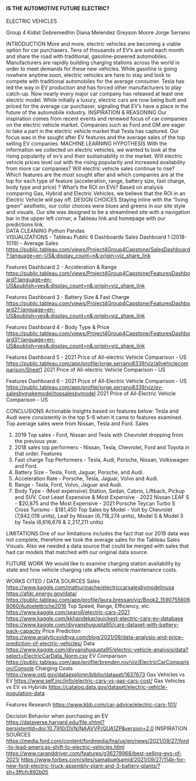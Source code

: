#### IS THE AUTOMOTIVE FUTURE ELECTRIC?
ELECTRIC VEHICLES
 
Group 4
Kidist Gebremedhin
Diana Melendez
Greyson Moore
Jorge Serrano
 
 
 
 
 
 
 
 
 

 
INTRODUCTION
More and more, electric vehicles are becoming a viable option for car purchasers. Tens of thousands of EV’s are sold each month and share the road with traditional, gasoline-powered automobiles. Manufacturers are rapidly building charging stations across the world in order to meet demands for these new vehicles. While gasoline is going nowhere anytime soon, electric vehicles are here to stay and look to compete with traditional automobiles for the average consumer.
Tesla has led the way in EV production and has forced other manufacturers to play catch-up. Now nearly every major car company has released at least one electric model. While initially a luxury, electric cars are now being built and priced for the average car purchaser, signaling that EV’s have a place in the future of the automobile industry. 
INSPIRATION & REASONING 
Our inspiration comes from recent events and renewed focus of car companies on the electric vehicle market.  Companies such as Ford and GM are eager to take a part in the electric vehicle market that Tesla has captured.  Our focus was in the sought after EV features and the average sales of the top selling EV companies.
MACHINE LEARNING HYPOTHESIS
With the information we collected on electric vehicles, we wanted to look at the rising popularity of ev’s and their sustainability in the market. 
Will electric vehicle prices level out with the rising popularity and increased availability from more car companies? 
Will electric vehicle sales continue to rise?
Which features are the most sought after and which companies are at the top for each type of feature (acceleration, range, battery size, fast charge, body type and price) ?
What’s the ROI on EVs?
Based on analysis comparing Gas, Hybrid and Electric Vehicles, we believe that the ROI in an Electric Vehicle will pay off.
DESIGN CHOICES 
Staying inline with the “living green” aesthetic, our color choices were blues and greens in our site style and visuals.
Our site was designed to be a streamlined site with a navigation bar in the upper left corner, a Tableau link and homepage with our predictions link.   
DATA CLEANING
Python Pandas	
VISUALIZATIONS - Tableau Public 
6 Dashboards 
Sales Dashboard 1 (2018-1019) - Average Sales 
https://public.tableau.com/views/Project4Group4Capstone/SalesDashboard?:language=en-US&:display_count=n&:origin=viz_share_link

 
 
Features Dashboard 2 - Acceleration & Range 
https://public.tableau.com/views/Project4Group4Capstone/FeaturesDashboard?:language=en-US&publish=yes&:display_count=n&:origin=viz_share_link

Features Dashboard 3 - Battery Size & Fast Charge 
https://public.tableau.com/views/Project4Group4Capstone/FeaturesDashboard2?:language=en-US&publish=yes&:display_count=n&:origin=viz_share_link

 
 
Features Dashboard 4 - Body Type & Price 
https://public.tableau.com/views/Project4Group4Capstone/FeaturesDashboard3?:language=en-US&publish=yes&:display_count=n&:origin=viz_share_link

Features Dashboard 5 - 2021 Price of All-electric Vehicle Comparison - US
https://public.tableau.com/app/profile/jorge.serrano8339/viz/allvehiclecomparison/Sheet1
2021 Price of All-electric Vehicle Comparison - US

 
Features Dashboard 6 - 2021 Price of All-Electric Vehicle Comparison - US
https://public.tableau.com/app/profile/jorge.serrano8339/viz/ev-salesbymakemodel/topsalesbymodel
2021 Price of All-Electric Vehicle Comparison - US















CONCLUSIONS 
Actionable Insights based on features below: Tesla and Audi were consistently in the top 5-6 when it came to features examined.
Top average sales were from Nissan, Tesla and Ford. 
Sales  
1) 2019 Top sales - Ford, Nissan and Tesla with Chevrolet dropping from the previous year.  
2) 2018 sales top performers - Nissan, Tesla, Chevrolet, Ford and Toyota in that order. 
Features 
1) Fast charge Top Performers - Tesla, Audi, Porsche, Nissan, Volkswagen and Ford. 
2) Battery Size - Tesla, Ford, Jaguar, Porsche, and Audi. 
3) Acceleration Rate - Porsche, Tesla, Jaguar, Volvo and Audi. 
4) Range - Tesla, Ford, Volvo, Jaguar and Audi. 
5) Body Type - (Most expensive) Station, Sedan, Cabrio, Liftback, Pickup and SUV. 
Cost
Least Expensive & Most Expensive - 2022 Nissan LEAF S - $20,875 and the Most Expensive - 2021 Porsche Teycan Turbo S Cross Turismo - $181,450
Top Sales by Model - Volt by Chevrolet (7,842,018 units), Leaf by Nissan (6,718,274 units), Model S & Model 3 by Tesla (6,616,676 & 2,217,211 units)


LIMITATIONS 
One of our limitations includes the fact that our 2019 data was not complete, therefore we took the average sales for the Tableau Sales Visuals. Also we needed a data source that could be merged with sales that had car models that matched with our original data source. 

FUTURE WORK 
We would like to examine charging station availability by state and how vehicle charging rate affects vehicle maintenance costs.  



WORKS CITED  / DATA SOURCES
Sales
https://www.kaggle.com/mathurinache/electriccarsalesbymodelinusa
https://afdc.energy.gov/data/
https://public.tableau.com/app/profile/laura.bressan/viz/Book2_15907556068060/Autoelettriche2016
Top Speed, Range, Efficiency, etc.
https://www.kaggle.com/searoll/electric-cars-2021
https://www.kaggle.com/kkhandekar/quickest-electric-cars-ev-database
https://www.kaggle.com/divyanshugupta95/cars-dataset-with-battery-pack-capacity
Price Prediction
https://www.analyticsvidhya.com/blog/2021/09/data-analysis-and-price-prediction-of-electric-vehicles/
Data
https://www.kaggle.com/divyanshugupta95/electric-vehicle-analysis/data?select=ElectricCarData_Norm.csv
EV Comparison
https://public.tableau.com/app/profile/brenden.roy/viz/ElectricCarComparison/Console
Charging Costs
https://www.osti.gov/dataexplorer/biblio/dataset/1637673
Gas Vehicles vs EV
https://www.self.inc/info/electric-cars-vs-gas-cars-cost/
Gas Vehicles vs EV vs Hybrids
https://catalog.data.gov/dataset/electric-vehicle-population-data
 
Features Research 
https://www.kbb.com/car-advice/electric-cars-101/
 
Decision Behavior when purchasing an EV
https://dataverse.harvard.edu/file.xhtml?persistentId=doi:10.7910/DVN/NAAVVP/QUA1ZP&version=2.0
INSPIRATION SOURCES
https://media.ford.com/content/fordmedia/fna/us/en/news/2021/09/27/ford-to-lead-americas-shift-to-electric-vehicles.html
https://www.caranddriver.com/features/g36278968/best-selling-evs-of-2021/
https://www.forbes.com/sites/samabuelsamid/2021/09/27/114b-for-new-ford-electric-truck-assembly-plant-and-3-battery-plants/?sh=3ffcfc892b05
